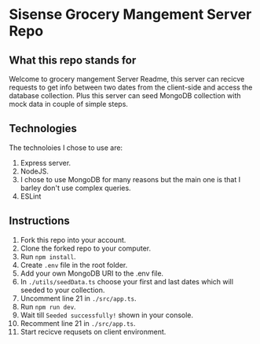 # Sisense Grocery Mangement Server Repo

## What this repo stands for

Welcome to grocery mangement Server Readme, this server can recicve requests to get info between two dates from the client-side and access the database collection.
Plus this server can seed MongoDB collection with mock data in couple of simple steps.

## Technologies

The technoloies I chose to use are:

1. Express server.
2. NodeJS.
3. I chose to use MongoDB for many reasons but the main one is that I barley don't use complex queries.
4. ESLint

## Instructions

1. Fork this repo into your account.
2. Clone the forked repo to your computer.
3. Run `npm install`.
4. Create `.env` file in the root folder.
5. Add your own MongoDB URI to the .env file.
6. In `./utils/seedData.ts` choose your first and last dates which will seeded to your collection.
7. Uncomment line 21 in `./src/app.ts`.
8. Run `npm run dev`.
9. Wait till `Seeded successfully!` shown in your console.
10. Recomment line 21 in `./src/app.ts`.
11. Start recicve requsets on client environment.

